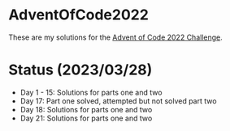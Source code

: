 # AdventOfCode2022

These are my solutions for the [Advent of Code 2022 Challenge](https://adventofcode.com/2022).

# Status (2023/03/28)

* Day 1 - 15: Solutions for parts one and two
* Day 17: Part one solved, attempted but not solved part two
* Day 18: Solutions for parts one and two
* Day 21: Solutions for parts one and two
